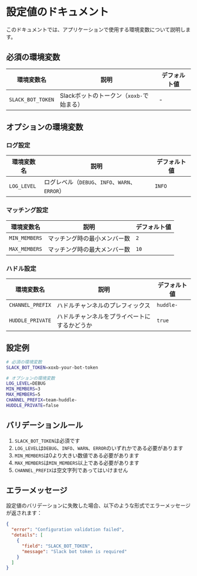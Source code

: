 # 設定値のドキュメント

このドキュメントでは、アプリケーションで使用する環境変数について説明します。

## 必須の環境変数

| 環境変数名             | 説明                                                  | デフォルト値 |
| ---------------------- | ----------------------------------------------------- | ------------ |
| `SLACK_BOT_TOKEN`      | Slackボットのトークン（`xoxb-`で始まる）              | -            |

## オプションの環境変数

### ログ設定

| 環境変数名  | 説明                                           | デフォルト値 |
| ----------- | ---------------------------------------------- | ------------ |
| `LOG_LEVEL` | ログレベル（`DEBUG`、`INFO`、`WARN`、`ERROR`） | `INFO`       |

### マッチング設定

| 環境変数名    | 説明                         | デフォルト値 |
| ------------- | ---------------------------- | ------------ |
| `MIN_MEMBERS` | マッチング時の最小メンバー数 | `2`          |
| `MAX_MEMBERS` | マッチング時の最大メンバー数 | `10`         |

### ハドル設定

| 環境変数名       | 説明                                         | デフォルト値 |
| ---------------- | -------------------------------------------- | ------------ |
| `CHANNEL_PREFIX` | ハドルチャンネルのプレフィックス             | `huddle-`    |
| `HUDDLE_PRIVATE` | ハドルチャンネルをプライベートにするかどうか | `true`       |

## 設定例

```bash
# 必須の環境変数
SLACK_BOT_TOKEN=xoxb-your-bot-token

# オプションの環境変数
LOG_LEVEL=DEBUG
MIN_MEMBERS=3
MAX_MEMBERS=5
CHANNEL_PREFIX=team-huddle-
HUDDLE_PRIVATE=false
```

## バリデーションルール

1. `SLACK_BOT_TOKEN`は必須です
2. `LOG_LEVEL`は`DEBUG`、`INFO`、`WARN`、`ERROR`のいずれかである必要があります
3. `MIN_MEMBERS`は0より大きい数値である必要があります
4. `MAX_MEMBERS`は`MIN_MEMBERS`以上である必要があります
5. `CHANNEL_PREFIX`は空文字列であってはいけません

## エラーメッセージ

設定値のバリデーションに失敗した場合、以下のような形式でエラーメッセージが返されます：

```json
{
  "error": "Configuration validation failed",
  "details": [
    {
      "field": "SLACK_BOT_TOKEN",
      "message": "Slack bot token is required"
    }
  ]
}
``` 